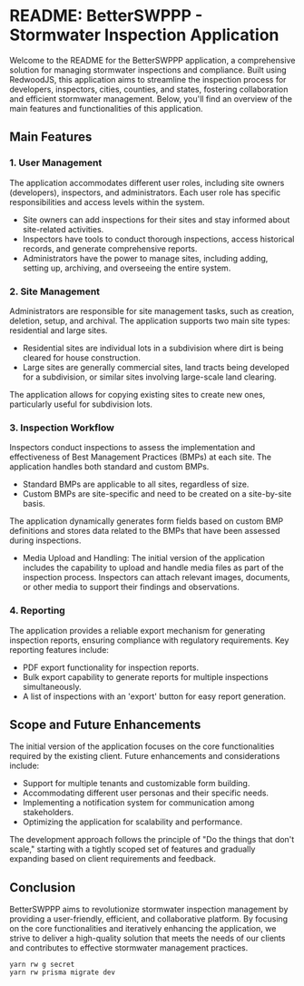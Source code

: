 # README: BetterSWPPP - Stormwater Inspection Application

Welcome to the README for the BetterSWPPP application, a comprehensive solution for managing stormwater inspections and compliance. Built using RedwoodJS, this application aims to streamline the inspection process for developers, inspectors, cities, counties, and states, fostering collaboration and efficient stormwater management. Below, you'll find an overview of the main features and functionalities of this application.

## Main Features

### 1. User Management

The application accommodates different user roles, including site owners (developers), inspectors, and administrators. Each user role has specific responsibilities and access levels within the system.

- Site owners can add inspections for their sites and stay informed about site-related activities.
- Inspectors have tools to conduct thorough inspections, access historical records, and generate comprehensive reports.
- Administrators have the power to manage sites, including adding, setting up, archiving, and overseeing the entire system.

### 2. Site Management

Administrators are responsible for site management tasks, such as creation, deletion, setup, and archival. The application supports two main site types: residential and large sites.

- Residential sites are individual lots in a subdivision where dirt is being cleared for house construction.
- Large sites are generally commercial sites, land tracts being developed for a subdivision, or similar sites involving large-scale land clearing.

The application allows for copying existing sites to create new ones, particularly useful for subdivision lots.

### 3. Inspection Workflow

Inspectors conduct inspections to assess the implementation and effectiveness of Best Management Practices (BMPs) at each site. The application handles both standard and custom BMPs.

- Standard BMPs are applicable to all sites, regardless of size.
- Custom BMPs are site-specific and need to be created on a site-by-site basis.

The application dynamically generates form fields based on custom BMP definitions and stores data related to the BMPs that have been assessed during inspections.

- Media Upload and Handling: The initial version of the application includes the capability to upload and handle media files as part of the inspection process. Inspectors can attach relevant images, documents, or other media to support their findings and observations.

### 4. Reporting

The application provides a reliable export mechanism for generating inspection reports, ensuring compliance with regulatory requirements. Key reporting features include:

- PDF export functionality for inspection reports.
- Bulk export capability to generate reports for multiple inspections simultaneously.
- A list of inspections with an 'export' button for easy report generation.

## Scope and Future Enhancements

The initial version of the application focuses on the core functionalities required by the existing client. Future enhancements and considerations include:

- Support for multiple tenants and customizable form building.
- Accommodating different user personas and their specific needs.
- Implementing a notification system for communication among stakeholders.
- Optimizing the application for scalability and performance.

The development approach follows the principle of "Do the things that don't scale," starting with a tightly scoped set of features and gradually expanding based on client requirements and feedback.

## Conclusion

BetterSWPPP aims to revolutionize stormwater inspection management by providing a user-friendly, efficient, and collaborative platform. By focusing on the core functionalities and iteratively enhancing the application, we strive to deliver a high-quality solution that meets the needs of our clients and contributes to effective stormwater management practices.

```
yarn rw g secret
yarn rw prisma migrate dev
```
